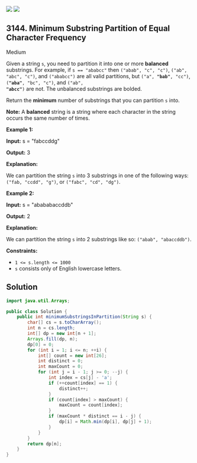 [![](https://img.shields.io/github/stars/javadev/LeetCode-in-Java?label=Stars&style=flat-square)](https://github.com/javadev/LeetCode-in-Java)
[![](https://img.shields.io/github/forks/javadev/LeetCode-in-Java?label=Fork%20me%20on%20GitHub%20&style=flat-square)](https://github.com/javadev/LeetCode-in-Java/fork)

## 3144\. Minimum Substring Partition of Equal Character Frequency

Medium

Given a string `s`, you need to partition it into one or more **balanced** substrings. For example, if `s == "ababcc"` then `("abab", "c", "c")`, `("ab", "abc", "c")`, and `("ababcc")` are all valid partitions, but <code>("a", **"bab"**, "cc")</code>, <code>(**"aba"**, "bc", "c")</code>, and <code>("ab", **"abcc"**)</code> are not. The unbalanced substrings are bolded.

Return the **minimum** number of substrings that you can partition `s` into.

**Note:** A **balanced** string is a string where each character in the string occurs the same number of times.

**Example 1:**

**Input:** s = "fabccddg"

**Output:** 3

**Explanation:**

We can partition the string `s` into 3 substrings in one of the following ways: `("fab, "ccdd", "g")`, or `("fabc", "cd", "dg")`.

**Example 2:**

**Input:** s = "abababaccddb"

**Output:** 2

**Explanation:**

We can partition the string `s` into 2 substrings like so: `("abab", "abaccddb")`.

**Constraints:**

*   `1 <= s.length <= 1000`
*   `s` consists only of English lowercase letters.

## Solution

```java
import java.util.Arrays;

public class Solution {
    public int minimumSubstringsInPartition(String s) {
        char[] cs = s.toCharArray();
        int n = cs.length;
        int[] dp = new int[n + 1];
        Arrays.fill(dp, n);
        dp[0] = 0;
        for (int i = 1; i <= n; ++i) {
            int[] count = new int[26];
            int distinct = 0;
            int maxCount = 0;
            for (int j = i - 1; j >= 0; --j) {
                int index = cs[j] - 'a';
                if (++count[index] == 1) {
                    distinct++;
                }
                if (count[index] > maxCount) {
                    maxCount = count[index];
                }
                if (maxCount * distinct == i - j) {
                    dp[i] = Math.min(dp[i], dp[j] + 1);
                }
            }
        }
        return dp[n];
    }
}
```